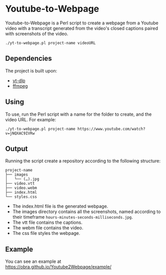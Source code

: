 # Youtube-to-Webpage

Youtube-to-Webpage is a Perl script to create a webpage from a Youtube video with a transcript generated from the video's closed captions paired with screenshots of the video.

```./yt-to-webpage.pl project-name videoURL```

## Dependencies

The project is built upon:

* [yt-dlp](https://github.com/yt-dlp/yt-dlp)
* [ffmpeg](https://ffmpeg.org/)

## Using

To use, run the Perl script with a name for the folder to create, and the video URL. For example:

```./yt-to-webpage.pl project-name https://www.youtube.com/watch?v=jNQXAC9IVRw```

## Output

Running the script create a repository according to the following structure:

```
project-name
├── images
│   └── (…).jpg
├── video.vtt
├── video.webm
├── index.html
└── styles.css
```

* The index.html file is the generated webpage.
* The images directory contains all the screenshots, named according to their timeframe ```hours-minutes-seconds-milliseconds.jpg```.
* The vtt file contains the captions.
* The webm file contains the video.
* The css file styles the webpage.

## Example

You can see an example at https://obra.github.io/Youtube2Webpage/example/
